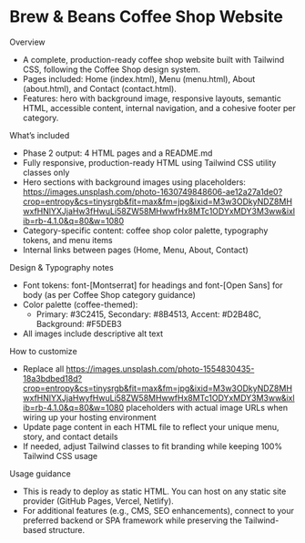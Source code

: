 # Brew & Beans Coffee Shop Website

Overview
- A complete, production-ready coffee shop website built with Tailwind CSS, following the Coffee Shop design system.
- Pages included: Home (index.html), Menu (menu.html), About (about.html), and Contact (contact.html).
- Features: hero with background image, responsive layouts, semantic HTML, accessible content, internal navigation, and a cohesive footer per category.

What’s included
- Phase 2 output: 4 HTML pages and a README.md
- Fully responsive, production-ready HTML using Tailwind CSS utility classes only
- Hero sections with background images using placeholders: https://images.unsplash.com/photo-1630749848606-ae12a27a1de0?crop=entropy&cs=tinysrgb&fit=max&fm=jpg&ixid=M3w3ODkyNDZ8MHwxfHNlYXJjaHw3fHwuLi58ZW58MHwwfHx8MTc1ODYxMDY3M3ww&ixlib=rb-4.1.0&q=80&w=1080
- Category-specific content: coffee shop color palette, typography tokens, and menu items
- Internal links between pages (Home, Menu, About, Contact)

Design & Typography notes
- Font tokens: font-[Montserrat] for headings and font-[Open Sans] for body (as per Coffee Shop category guidance)
- Color palette (coffee-themed):
  - Primary: #3C2415, Secondary: #8B4513, Accent: #D2B48C, Background: #F5DEB3
- All images include descriptive alt text

How to customize
- Replace all https://images.unsplash.com/photo-1554830435-18a3bdbed18d?crop=entropy&cs=tinysrgb&fit=max&fm=jpg&ixid=M3w3ODkyNDZ8MHwxfHNlYXJjaHwyfHwuLi58ZW58MHwwfHx8MTc1ODYxMDY3M3ww&ixlib=rb-4.1.0&q=80&w=1080 placeholders with actual image URLs when wiring up your hosting environment
- Update page content in each HTML file to reflect your unique menu, story, and contact details
- If needed, adjust Tailwind classes to fit branding while keeping 100% Tailwind CSS usage

Usage guidance
- This is ready to deploy as static HTML. You can host on any static site provider (GitHub Pages, Vercel, Netlify).
- For additional features (e.g., CMS, SEO enhancements), connect to your preferred backend or SPA framework while preserving the Tailwind-based structure.